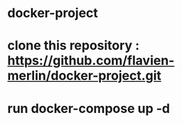 # docker-project
# clone this repository : https://github.com/flavien-merlin/docker-project.git
# run docker-compose up -d
